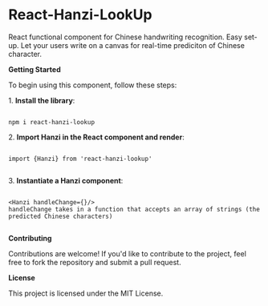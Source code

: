 # React-Hanzi-LookUp

React functional component for Chinese handwriting recognition. Easy set-up.
Let your users write on a canvas for real-time prediciton of Chinese character.

**Getting Started**

To begin using this component, follow these steps:

1\. **Install the library**:

```

npm i react-hanzi-lookup

```

2\. **Import Hanzi in the React component and render**:

```

import {Hanzi} from 'react-hanzi-lookup'


```

3\. **Instantiate a Hanzi component**:

```

<Hanzi handleChange={}/>
handleChange takes in a function that accepts an array of strings (the predicted Chinese characters)


```

**Contributing**

Contributions are welcome! If you'd like to contribute to the project, feel free to fork the repository and submit a pull request.

**License**

This project is licensed under the MIT License.
